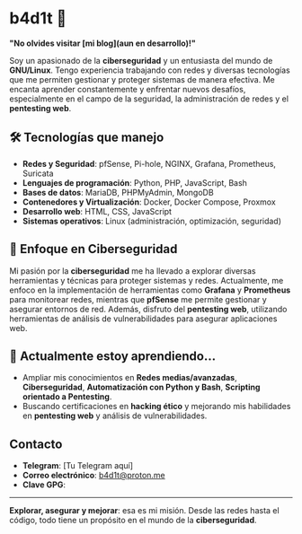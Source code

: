 # b4d1t 👾

**"No olvides visitar [mi blog](aun en desarrollo)!"**

Soy un apasionado de la **ciberseguridad** y un entusiasta del mundo de **GNU/Linux**. Tengo experiencia trabajando con redes y diversas tecnologías que me permiten gestionar y proteger sistemas de manera efectiva. Me encanta aprender constantemente y enfrentar nuevos desafíos, especialmente en el campo de la seguridad, la administración de redes y el **pentesting web**.

## 🛠 **Tecnologías que manejo**
- **Redes y Seguridad**: pfSense, Pi-hole, NGINX, Grafana, Prometheus, Suricata
- **Lenguajes de programación**: Python, PHP, JavaScript, Bash
- **Bases de datos**: MariaDB, PHPMyAdmin, MongoDB
- **Contenedores y Virtualización**: Docker, Docker Compose, Proxmox
- **Desarrollo web**: HTML, CSS, JavaScript
- **Sistemas operativos**: Linux (administración, optimización, seguridad)

## 🔐 **Enfoque en Ciberseguridad**
Mi pasión por la **ciberseguridad** me ha llevado a explorar diversas herramientas y técnicas para proteger sistemas y redes. Actualmente, me enfoco en la implementación de herramientas como **Grafana** y **Prometheus** para monitorear redes, mientras que **pfSense** me permite gestionar y asegurar entornos de red. Además, disfruto del **pentesting web**, utilizando herramientas de análisis de vulnerabilidades para asegurar aplicaciones web.

## 🌱 **Actualmente estoy aprendiendo...**
- Ampliar mis conocimientos en **Redes medias/avanzadas**, **Ciberseguridad**, **Automatización con Python y Bash**, **Scripting orientado a Pentesting**.
- Buscando certificaciones en **hacking ético** y mejorando mis habilidades en **pentesting web** y análisis de vulnerabilidades.

## **Contacto**
- **Telegram**: [Tu Telegram aquí]
- **Correo electrónico**: [b4d1t@proton.me](mailto:b4d1t@proton.me)
- **Clave GPG**:
---

**Explorar, asegurar y mejorar**: esa es mi misión. Desde las redes hasta el código, todo tiene un propósito en el mundo de la **ciberseguridad**.
